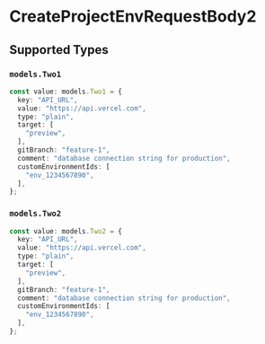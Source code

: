 # CreateProjectEnvRequestBody2


## Supported Types

### `models.Two1`

```typescript
const value: models.Two1 = {
  key: "API_URL",
  value: "https://api.vercel.com",
  type: "plain",
  target: [
    "preview",
  ],
  gitBranch: "feature-1",
  comment: "database connection string for production",
  customEnvironmentIds: [
    "env_1234567890",
  ],
};
```

### `models.Two2`

```typescript
const value: models.Two2 = {
  key: "API_URL",
  value: "https://api.vercel.com",
  type: "plain",
  target: [
    "preview",
  ],
  gitBranch: "feature-1",
  comment: "database connection string for production",
  customEnvironmentIds: [
    "env_1234567890",
  ],
};
```

